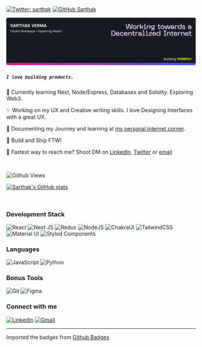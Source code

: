 [![Twitter: sarthak](https://img.shields.io/twitter/follow/0xSarthak?style=social)](https://twitter.com/0xSarthak)
[![GitHub Sarthak](https://img.shields.io/github/followers/sarthakvdev?label=follow&style=social)](https://github.com/sarthakvdev)

![Banner](./images/banner.png)

##### `I love building products.`

🌱 Currently learning Next, Node/Express, Databases and Solidity. Exploring Web3.

✨ Working on my UX and Creative writing skills. I love Designing Interfaces with a great UX.

📒 Documenting my Journey and learning at [my personal internet corner](https://sarthakverma.vercel.app).

🦾 Build and Ship FTW!

📩 Fastest way to reach me? Shoot DM on [LinkedIn](https://linkedin.com/in/sarthakv), [Twitter](https://twitter.com/0xSarthak) or [email](mailto:sarthakvdev@gmail.com)

<br>

![Github Views](https://komarev.com/ghpvc/?username=sarthakvdev&style=flat-square&color=3E5FF8)

[![Sarthak's GitHub stats](https://github-readme-stats.vercel.app/api?username=sarthakvdev)](https://github.com/anuraghazra/github-readme-stats)

<br>

### Development Stack
<div style="display:inline-block">
    <img alt="React" src="https://img.shields.io/badge/react%20-%2320232a.svg?&style=for-the-badge&logo=react&logoColor=%2361DAFB"/>
    <img alt="Next JS" src="https://img.shields.io/badge/nextjs-%23000000.svg?style=for-the-badge&logo=next.js&logoColor=white"/>
    <img alt="Redux" src="https://img.shields.io/badge/redux-%23593d88.svg?style=for-the-badge&logo=redux&logoColor=white"/>
    <img alt="NodeJS" src="https://img.shields.io/badge/node.js%20-%2343853D.svg?&style=for-the-badge&logo=node.js&logoColor=white"/>
    <img alt="ChakraUI" src="https://img.shields.io/badge/chakra%20ui-61C8C8?style=for-the-badge&logo=chakraui&logoColor=white"/>
    <img alt="TailwindCSS" src="https://img.shields.io/badge/tailwindcss-%2338B2AC.svg?style=for-the-badge&logo=tailwind-css&logoColor=white"/>
    <img alt="Material UI" src="https://img.shields.io/badge/materialui-%230081CB.svg?style=for-the-badge&logo=material-ui&logoColor=white"/>
    <img alt="Styled Components" src="https://img.shields.io/badge/styled--components-DB7093?style=for-the-badge&logo=styled-components&logoColor=white"/>
</div>

### Languages
<div style="display:inline-block">
    <img alt="JavaScript" src="https://img.shields.io/badge/javascript%20-%23323330.svg?&style=for-the-badge&logo=javascript&logoColor=%23F7DF1E"/>
    <img alt="Python" src="https://img.shields.io/badge/python%20-%2314354C.svg?&style=for-the-badge&logo=python&logoColor=white"/>
</div>

### Bonus Tools
<div style="display:inline-block">
    <img alt="Git" src="https://img.shields.io/badge/git-%23F05033.svg?style=for-the-badge&logo=git&logoColor=white"/>
    <img alt="Figma" src="https://img.shields.io/badge/Figma-purple?style=for-the-badge&logo=figma&logoColor=white"/>
</div>

### Connect with me
[![LinkedIn](https://img.shields.io/badge/linkedin-%230077B5.svg?style=for-the-badge&logo=linkedin&logoColor=white)](https://linkedin.com/in/sarthakv/)
<a href="mailto:sarthakvdev@gmail.com">
    <img alt="Gmail" src="https://img.shields.io/badge/Gmail-D14836?style=for-the-badge&logo=gmail&logoColor=white"/>
</a>

---

Imported the badges from [Github Badges](https://github.com/Ileriayo/markdown-badges)
